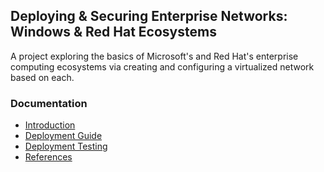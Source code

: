## Deploying & Securing Enterprise Networks: Windows & Red Hat Ecosystems  

A project exploring the basics of Microsoft's and Red Hat's enterprise computing ecosystems via creating and configuring a virtualized network based on each.

### Documentation
- [Introduction](Documentation/Introduction.md)  
- [Deployment Guide](Documentation/Deploy.md)  
- [Deployment Testing](Documentation/Testing.md)  
- [References](Documentation/References.md)
